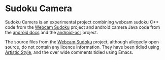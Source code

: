 Sudoku Camera
=============

Sudoku Camera is an experimental project combining webcam sudoku C++
code from the
[Webcam Sudoku](http://www.codeproject.com/Articles/238114/Realtime-Webcam-Sudoku-Solver)
project and android camera Java code from the
[android docs](http://developer.android.com/guide/topics/media/camera.html)
and the [android-ocr](https://github.com/rmtheis/android-ocr) project.

The source files from the
[Webcam Sudoku](http://www.codeproject.com/Articles/238114/Realtime-Webcam-Sudoku-Solver)
project, although allegedly open source, do not contain any licence
information. They have been tidied using
[Artistic Style](http://astyle.sourceforge.net), and the over wide
comments tidied using Emacs.
